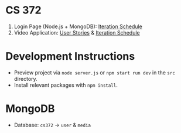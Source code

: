 # CS 372

1. Login Page (Node.js + MongoDB): [Iteration Schedule](https://github.com/benstream/CS372/projects/1)
2. Video Application: [User Stories](https://github.com/benstream/CS372/issues/14) & [Iteration Schedule](https://github.com/benstream/CS372/projects/2)

# Development Instructions

- Preview project via `node server.js` or `npm start run dev` in the `src` directory.
- Install relevant packages with `npm install`.

# MongoDB

- Database: `cs372` → `user` & `media`

